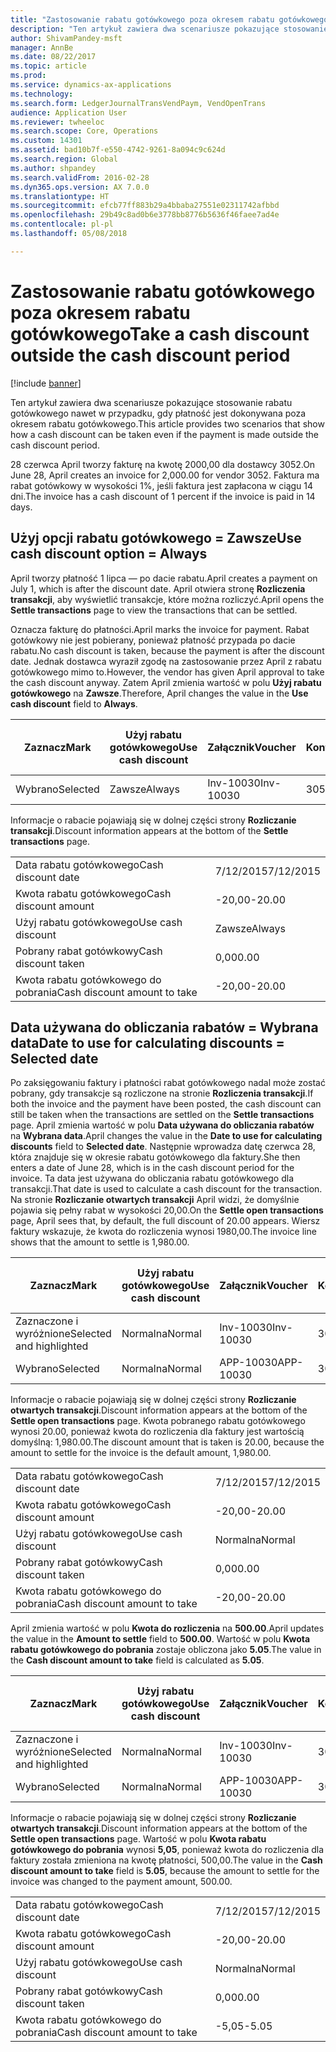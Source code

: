 ```yaml
---
title: "Zastosowanie rabatu gotówkowego poza okresem rabatu gotówkowego"
description: "Ten artykuł zawiera dwa scenariusze pokazujące stosowanie rabatu gotówkowego nawet w przypadku, gdy płatność jest dokonywana poza okresem rabatu gotówkowego."
author: ShivamPandey-msft
manager: AnnBe
ms.date: 08/22/2017
ms.topic: article
ms.prod: 
ms.service: dynamics-ax-applications
ms.technology: 
ms.search.form: LedgerJournalTransVendPaym, VendOpenTrans
audience: Application User
ms.reviewer: twheeloc
ms.search.scope: Core, Operations
ms.custom: 14301
ms.assetid: bad10b7f-e550-4742-9261-8a094c9c624d
ms.search.region: Global
ms.author: shpandey
ms.search.validFrom: 2016-02-28
ms.dyn365.ops.version: AX 7.0.0
ms.translationtype: HT
ms.sourcegitcommit: efcb77ff883b29a4bbaba27551e02311742afbbd
ms.openlocfilehash: 29b49c8ad0b6e3778bb8776b5636f46faee7ad4e
ms.contentlocale: pl-pl
ms.lasthandoff: 05/08/2018

---
```


# <a name="take-a-cash-discount-outside-the-cash-discount-period"></a><span data-ttu-id="5c414-103">Zastosowanie rabatu gotówkowego poza okresem rabatu gotówkowego</span><span class="sxs-lookup"><span data-stu-id="5c414-103">Take a cash discount outside the cash discount period</span></span>

[!include [banner](../includes/banner.md)]

<span data-ttu-id="5c414-104">Ten artykuł zawiera dwa scenariusze pokazujące stosowanie rabatu gotówkowego nawet w przypadku, gdy płatność jest dokonywana poza okresem rabatu gotówkowego.</span><span class="sxs-lookup"><span data-stu-id="5c414-104">This article provides two scenarios that show how a cash discount can be taken even if the payment is made outside the cash discount period.</span></span>

<span data-ttu-id="5c414-105">28 czerwca April tworzy fakturę na kwotę 2000,00 dla dostawcy 3052.</span><span class="sxs-lookup"><span data-stu-id="5c414-105">On June 28, April creates an invoice for 2,000.00 for vendor 3052.</span></span> <span data-ttu-id="5c414-106">Faktura ma rabat gotówkowy w wysokości 1%, jeśli faktura jest zapłacona w ciągu 14 dni.</span><span class="sxs-lookup"><span data-stu-id="5c414-106">The invoice has a cash discount of 1 percent if the invoice is paid in 14 days.</span></span>

## <a name="use-cash-discount-option--always"></a><span data-ttu-id="5c414-107">Użyj opcji rabatu gotówkowego = Zawsze</span><span class="sxs-lookup"><span data-stu-id="5c414-107">Use cash discount option = Always</span></span>
<span data-ttu-id="5c414-108">April tworzy płatność 1 lipca — po dacie rabatu.</span><span class="sxs-lookup"><span data-stu-id="5c414-108">April creates a payment on July 1, which is after the discount date.</span></span> <span data-ttu-id="5c414-109">April otwiera stronę **Rozliczenia transakcji**, aby wyświetlić transakcje, które można rozliczyć.</span><span class="sxs-lookup"><span data-stu-id="5c414-109">April opens the **Settle transactions** page to view the transactions that can be settled.</span></span> 

<span data-ttu-id="5c414-110">Oznacza fakturę do płatności.</span><span class="sxs-lookup"><span data-stu-id="5c414-110">April marks the invoice for payment.</span></span> <span data-ttu-id="5c414-111">Rabat gotówkowy nie jest pobierany, ponieważ płatność przypada po dacie rabatu.</span><span class="sxs-lookup"><span data-stu-id="5c414-111">No cash discount is taken, because the payment is after the discount date.</span></span> <span data-ttu-id="5c414-112">Jednak dostawca wyraził zgodę na zastosowanie przez April z rabatu gotówkowego mimo to.</span><span class="sxs-lookup"><span data-stu-id="5c414-112">However, the vendor has given April approval to take the cash discount anyway.</span></span> <span data-ttu-id="5c414-113">Zatem April zmienia wartość w polu **Użyj rabatu gotówkowego** na **Zawsze**.</span><span class="sxs-lookup"><span data-stu-id="5c414-113">Therefore, April changes the value in the **Use cash discount** field to **Always**.</span></span>

| <span data-ttu-id="5c414-114">Zaznacz</span><span class="sxs-lookup"><span data-stu-id="5c414-114">Mark</span></span>     | <span data-ttu-id="5c414-115">Użyj rabatu gotówkowego</span><span class="sxs-lookup"><span data-stu-id="5c414-115">Use cash discount</span></span> | <span data-ttu-id="5c414-116">Załącznik</span><span class="sxs-lookup"><span data-stu-id="5c414-116">Voucher</span></span>   | <span data-ttu-id="5c414-117">Konto</span><span class="sxs-lookup"><span data-stu-id="5c414-117">Account</span></span> | <span data-ttu-id="5c414-118">Data rabatu gotówkowego</span><span class="sxs-lookup"><span data-stu-id="5c414-118">Cash discount date</span></span> | <span data-ttu-id="5c414-119">Data wymagalności</span><span class="sxs-lookup"><span data-stu-id="5c414-119">Due date</span></span>  | <span data-ttu-id="5c414-120">Faktura</span><span class="sxs-lookup"><span data-stu-id="5c414-120">Invoice</span></span> | <span data-ttu-id="5c414-121">Kwota w walucie transakcji</span><span class="sxs-lookup"><span data-stu-id="5c414-121">Amount in transaction currency</span></span> | <span data-ttu-id="5c414-122">Waluta</span><span class="sxs-lookup"><span data-stu-id="5c414-122">Currency</span></span> | <span data-ttu-id="5c414-123">Kwota do rozliczenia</span><span class="sxs-lookup"><span data-stu-id="5c414-123">Amount to settle</span></span> |
|----------|-------------------|-----------|---------|--------------------|-----------|---------|--------------------------------|----------|------------------|
| <span data-ttu-id="5c414-124">Wybrano</span><span class="sxs-lookup"><span data-stu-id="5c414-124">Selected</span></span> | <span data-ttu-id="5c414-125">Zawsze</span><span class="sxs-lookup"><span data-stu-id="5c414-125">Always</span></span>            | <span data-ttu-id="5c414-126">Inv-10030</span><span class="sxs-lookup"><span data-stu-id="5c414-126">Inv-10030</span></span> | <span data-ttu-id="5c414-127">3052</span><span class="sxs-lookup"><span data-stu-id="5c414-127">3052</span></span>    | <span data-ttu-id="5c414-128">6/28/2015</span><span class="sxs-lookup"><span data-stu-id="5c414-128">6/28/2015</span></span>          | <span data-ttu-id="5c414-129">7/12/2015</span><span class="sxs-lookup"><span data-stu-id="5c414-129">7/12/2015</span></span> | <span data-ttu-id="5c414-130">10030</span><span class="sxs-lookup"><span data-stu-id="5c414-130">10030</span></span>   | <span data-ttu-id="5c414-131">-2000,00</span><span class="sxs-lookup"><span data-stu-id="5c414-131">-2,000.00</span></span>                      | <span data-ttu-id="5c414-132">USD</span><span class="sxs-lookup"><span data-stu-id="5c414-132">USD</span></span>      | <span data-ttu-id="5c414-133">-1980,00</span><span class="sxs-lookup"><span data-stu-id="5c414-133">-1,980.00</span></span>        |

<span data-ttu-id="5c414-134">Informacje o rabacie pojawiają się w dolnej części strony **Rozliczanie transakcji**.</span><span class="sxs-lookup"><span data-stu-id="5c414-134">Discount information appears at the bottom of the **Settle transactions** page.</span></span>

|                              |           |
|------------------------------|-----------|
| <span data-ttu-id="5c414-135">Data rabatu gotówkowego</span><span class="sxs-lookup"><span data-stu-id="5c414-135">Cash discount date</span></span>           | <span data-ttu-id="5c414-136">7/12/2015</span><span class="sxs-lookup"><span data-stu-id="5c414-136">7/12/2015</span></span> |
| <span data-ttu-id="5c414-137">Kwota rabatu gotówkowego</span><span class="sxs-lookup"><span data-stu-id="5c414-137">Cash discount amount</span></span>         | <span data-ttu-id="5c414-138">-20,00</span><span class="sxs-lookup"><span data-stu-id="5c414-138">-20.00</span></span>    |
| <span data-ttu-id="5c414-139">Użyj rabatu gotówkowego</span><span class="sxs-lookup"><span data-stu-id="5c414-139">Use cash discount</span></span>            | <span data-ttu-id="5c414-140">Zawsze</span><span class="sxs-lookup"><span data-stu-id="5c414-140">Always</span></span>    |
| <span data-ttu-id="5c414-141">Pobrany rabat gotówkowy</span><span class="sxs-lookup"><span data-stu-id="5c414-141">Cash discount taken</span></span>          | <span data-ttu-id="5c414-142">0,00</span><span class="sxs-lookup"><span data-stu-id="5c414-142">0.00</span></span>      |
| <span data-ttu-id="5c414-143">Kwota rabatu gotówkowego do pobrania</span><span class="sxs-lookup"><span data-stu-id="5c414-143">Cash discount amount to take</span></span> | <span data-ttu-id="5c414-144">-20,00</span><span class="sxs-lookup"><span data-stu-id="5c414-144">-20.00</span></span>    |

## <a name="date-to-use-for-calculating-discounts--selected-date"></a><span data-ttu-id="5c414-145">Data używana do obliczania rabatów = Wybrana data</span><span class="sxs-lookup"><span data-stu-id="5c414-145">Date to use for calculating discounts = Selected date</span></span>
<span data-ttu-id="5c414-146">Po zaksięgowaniu faktury i płatności rabat gotówkowego nadal może zostać pobrany, gdy transakcje są rozliczone na stronie **Rozliczenia transakcji**.</span><span class="sxs-lookup"><span data-stu-id="5c414-146">If both the invoice and the payment have been posted, the cash discount can still be taken when the transactions are settled on the **Settle transactions** page.</span></span> <span data-ttu-id="5c414-147">April zmienia wartość w polu **Data używana do obliczania rabatów** na **Wybrana data**.</span><span class="sxs-lookup"><span data-stu-id="5c414-147">April changes the value in the **Date to use for calculating discounts** field to **Selected date**.</span></span> <span data-ttu-id="5c414-148">Następnie wprowadza datę czerwca 28, która znajduje się w okresie rabatu gotówkowego dla faktury.</span><span class="sxs-lookup"><span data-stu-id="5c414-148">She then enters a date of June 28, which is in the cash discount period for the invoice.</span></span> <span data-ttu-id="5c414-149">Ta data jest używana do obliczania rabatu gotówkowego dla transakcji.</span><span class="sxs-lookup"><span data-stu-id="5c414-149">That date is used to calculate a cash discount for the transaction.</span></span> <span data-ttu-id="5c414-150">Na stronie **Rozliczanie otwartych transakcji** April widzi, że domyślnie pojawia się pełny rabat w wysokości 20,00.</span><span class="sxs-lookup"><span data-stu-id="5c414-150">On the **Settle open transactions** page, April sees that, by default, the full discount of 20.00 appears.</span></span> <span data-ttu-id="5c414-151">Wiersz faktury wskazuje, że kwota do rozliczenia wynosi 1980,00.</span><span class="sxs-lookup"><span data-stu-id="5c414-151">The invoice line shows that the amount to settle is 1,980.00.</span></span>

| <span data-ttu-id="5c414-152">Zaznacz</span><span class="sxs-lookup"><span data-stu-id="5c414-152">Mark</span></span>                     | <span data-ttu-id="5c414-153">Użyj rabatu gotówkowego</span><span class="sxs-lookup"><span data-stu-id="5c414-153">Use cash discount</span></span> | <span data-ttu-id="5c414-154">Załącznik</span><span class="sxs-lookup"><span data-stu-id="5c414-154">Voucher</span></span>   | <span data-ttu-id="5c414-155">Konto</span><span class="sxs-lookup"><span data-stu-id="5c414-155">Account</span></span> | <span data-ttu-id="5c414-156">Data rabatu gotówkowego</span><span class="sxs-lookup"><span data-stu-id="5c414-156">Cash discount date</span></span> | <span data-ttu-id="5c414-157">Data wymagalności</span><span class="sxs-lookup"><span data-stu-id="5c414-157">Due date</span></span>  | <span data-ttu-id="5c414-158">Faktura</span><span class="sxs-lookup"><span data-stu-id="5c414-158">Invoice</span></span> | <span data-ttu-id="5c414-159">Kwota w walucie transakcji</span><span class="sxs-lookup"><span data-stu-id="5c414-159">Amount in transaction currency</span></span> | <span data-ttu-id="5c414-160">Waluta</span><span class="sxs-lookup"><span data-stu-id="5c414-160">Currency</span></span> | <span data-ttu-id="5c414-161">Kwota do rozliczenia</span><span class="sxs-lookup"><span data-stu-id="5c414-161">Amount to settle</span></span> |
|--------------------------|-------------------|-----------|---------|--------------------|-----------|---------|--------------------------------|----------|------------------|
| <span data-ttu-id="5c414-162">Zaznaczone i wyróżnione</span><span class="sxs-lookup"><span data-stu-id="5c414-162">Selected and highlighted</span></span> | <span data-ttu-id="5c414-163">Normalna</span><span class="sxs-lookup"><span data-stu-id="5c414-163">Normal</span></span>            | <span data-ttu-id="5c414-164">Inv-10030</span><span class="sxs-lookup"><span data-stu-id="5c414-164">Inv-10030</span></span> | <span data-ttu-id="5c414-165">3052</span><span class="sxs-lookup"><span data-stu-id="5c414-165">3052</span></span>    | <span data-ttu-id="5c414-166">6/28/2015</span><span class="sxs-lookup"><span data-stu-id="5c414-166">6/28/2015</span></span>          | <span data-ttu-id="5c414-167">7/12/2015</span><span class="sxs-lookup"><span data-stu-id="5c414-167">7/12/2015</span></span> | <span data-ttu-id="5c414-168">10030</span><span class="sxs-lookup"><span data-stu-id="5c414-168">10030</span></span>   | <span data-ttu-id="5c414-169">-2000,00</span><span class="sxs-lookup"><span data-stu-id="5c414-169">-2,000.00</span></span>                      | <span data-ttu-id="5c414-170">USD</span><span class="sxs-lookup"><span data-stu-id="5c414-170">USD</span></span>      | <span data-ttu-id="5c414-171">-1980,00</span><span class="sxs-lookup"><span data-stu-id="5c414-171">-1,980.00</span></span>        |
| <span data-ttu-id="5c414-172">Wybrano</span><span class="sxs-lookup"><span data-stu-id="5c414-172">Selected</span></span>                 | <span data-ttu-id="5c414-173">Normalna</span><span class="sxs-lookup"><span data-stu-id="5c414-173">Normal</span></span>            | <span data-ttu-id="5c414-174">APP-10030</span><span class="sxs-lookup"><span data-stu-id="5c414-174">APP-10030</span></span> | <span data-ttu-id="5c414-175">3052</span><span class="sxs-lookup"><span data-stu-id="5c414-175">3052</span></span>    | <span data-ttu-id="5c414-176">7/15/2015</span><span class="sxs-lookup"><span data-stu-id="5c414-176">7/15/2015</span></span>          | <span data-ttu-id="5c414-177">7/15/2015</span><span class="sxs-lookup"><span data-stu-id="5c414-177">7/15/2015</span></span> |         | <span data-ttu-id="5c414-178">500,00</span><span class="sxs-lookup"><span data-stu-id="5c414-178">500.00</span></span>                         | <span data-ttu-id="5c414-179">USD</span><span class="sxs-lookup"><span data-stu-id="5c414-179">USD</span></span>      | <span data-ttu-id="5c414-180">500,00</span><span class="sxs-lookup"><span data-stu-id="5c414-180">500.00</span></span>           |

<span data-ttu-id="5c414-181">Informacje o rabacie pojawiają się w dolnej części strony **Rozliczanie otwartych transakcji**.</span><span class="sxs-lookup"><span data-stu-id="5c414-181">Discount information appears at the bottom of the **Settle open transactions** page.</span></span> <span data-ttu-id="5c414-182">Kwota pobranego rabatu gotówkowego wynosi 20.00, ponieważ kwota do rozliczenia dla faktury jest wartością domyślną: 1,980.00.</span><span class="sxs-lookup"><span data-stu-id="5c414-182">The discount amount that is taken is 20.00, because the amount to settle for the invoice is the default amount, 1,980.00.</span></span>

|                              |           |
|------------------------------|-----------|
| <span data-ttu-id="5c414-183">Data rabatu gotówkowego</span><span class="sxs-lookup"><span data-stu-id="5c414-183">Cash discount date</span></span>           | <span data-ttu-id="5c414-184">7/12/2015</span><span class="sxs-lookup"><span data-stu-id="5c414-184">7/12/2015</span></span> |
| <span data-ttu-id="5c414-185">Kwota rabatu gotówkowego</span><span class="sxs-lookup"><span data-stu-id="5c414-185">Cash discount amount</span></span>         | <span data-ttu-id="5c414-186">-20,00</span><span class="sxs-lookup"><span data-stu-id="5c414-186">-20.00</span></span>    |
| <span data-ttu-id="5c414-187">Użyj rabatu gotówkowego</span><span class="sxs-lookup"><span data-stu-id="5c414-187">Use cash discount</span></span>            | <span data-ttu-id="5c414-188">Normalna</span><span class="sxs-lookup"><span data-stu-id="5c414-188">Normal</span></span>    |
| <span data-ttu-id="5c414-189">Pobrany rabat gotówkowy</span><span class="sxs-lookup"><span data-stu-id="5c414-189">Cash discount taken</span></span>          | <span data-ttu-id="5c414-190">0,00</span><span class="sxs-lookup"><span data-stu-id="5c414-190">0.00</span></span>      |
| <span data-ttu-id="5c414-191">Kwota rabatu gotówkowego do pobrania</span><span class="sxs-lookup"><span data-stu-id="5c414-191">Cash discount amount to take</span></span> | <span data-ttu-id="5c414-192">-20,00</span><span class="sxs-lookup"><span data-stu-id="5c414-192">-20.00</span></span>    |

<span data-ttu-id="5c414-193">April zmienia wartość w polu **Kwota do rozliczenia** na **500.00**.</span><span class="sxs-lookup"><span data-stu-id="5c414-193">April updates the value in the **Amount to settle** field to **500.00**.</span></span> <span data-ttu-id="5c414-194">Wartość w polu **Kwota rabatu gotówkowego do pobrania** zostaje obliczona jako **5.05**.</span><span class="sxs-lookup"><span data-stu-id="5c414-194">The value in the **Cash discount amount to take** field is calculated as **5.05**.</span></span>

| <span data-ttu-id="5c414-195">Zaznacz</span><span class="sxs-lookup"><span data-stu-id="5c414-195">Mark</span></span>                     | <span data-ttu-id="5c414-196">Użyj rabatu gotówkowego</span><span class="sxs-lookup"><span data-stu-id="5c414-196">Use cash discount</span></span> | <span data-ttu-id="5c414-197">Załącznik</span><span class="sxs-lookup"><span data-stu-id="5c414-197">Voucher</span></span>   | <span data-ttu-id="5c414-198">Konto</span><span class="sxs-lookup"><span data-stu-id="5c414-198">Account</span></span> | <span data-ttu-id="5c414-199">Data</span><span class="sxs-lookup"><span data-stu-id="5c414-199">Date</span></span>      | <span data-ttu-id="5c414-200">Data wymagalności</span><span class="sxs-lookup"><span data-stu-id="5c414-200">Due date</span></span>  | <span data-ttu-id="5c414-201">Faktura</span><span class="sxs-lookup"><span data-stu-id="5c414-201">Invoice</span></span> | <span data-ttu-id="5c414-202">Kwota w walucie transakcji</span><span class="sxs-lookup"><span data-stu-id="5c414-202">Amount in transaction currency</span></span> | <span data-ttu-id="5c414-203">Waluta</span><span class="sxs-lookup"><span data-stu-id="5c414-203">Currency</span></span> | <span data-ttu-id="5c414-204">Kwota do rozliczenia</span><span class="sxs-lookup"><span data-stu-id="5c414-204">Amount to settle</span></span> |
|--------------------------|-------------------|-----------|---------|-----------|-----------|---------|--------------------------------|----------|------------------|
| <span data-ttu-id="5c414-205">Zaznaczone i wyróżnione</span><span class="sxs-lookup"><span data-stu-id="5c414-205">Selected and highlighted</span></span> | <span data-ttu-id="5c414-206">Normalna</span><span class="sxs-lookup"><span data-stu-id="5c414-206">Normal</span></span>            | <span data-ttu-id="5c414-207">Inv-10030</span><span class="sxs-lookup"><span data-stu-id="5c414-207">Inv-10030</span></span> | <span data-ttu-id="5c414-208">3052</span><span class="sxs-lookup"><span data-stu-id="5c414-208">3052</span></span>    | <span data-ttu-id="5c414-209">6/28/2015</span><span class="sxs-lookup"><span data-stu-id="5c414-209">6/28/2015</span></span> | <span data-ttu-id="5c414-210">7/12/2015</span><span class="sxs-lookup"><span data-stu-id="5c414-210">7/12/2015</span></span> | <span data-ttu-id="5c414-211">10030</span><span class="sxs-lookup"><span data-stu-id="5c414-211">10030</span></span>   | <span data-ttu-id="5c414-212">2000,00</span><span class="sxs-lookup"><span data-stu-id="5c414-212">2,000.00</span></span>                       | <span data-ttu-id="5c414-213">USD</span><span class="sxs-lookup"><span data-stu-id="5c414-213">USD</span></span>      | <span data-ttu-id="5c414-214">-500,00</span><span class="sxs-lookup"><span data-stu-id="5c414-214">-500.00</span></span>          |
| <span data-ttu-id="5c414-215">Wybrano</span><span class="sxs-lookup"><span data-stu-id="5c414-215">Selected</span></span>                 | <span data-ttu-id="5c414-216">Normalna</span><span class="sxs-lookup"><span data-stu-id="5c414-216">Normal</span></span>            | <span data-ttu-id="5c414-217">APP-10030</span><span class="sxs-lookup"><span data-stu-id="5c414-217">APP-10030</span></span> | <span data-ttu-id="5c414-218">3052</span><span class="sxs-lookup"><span data-stu-id="5c414-218">3052</span></span>    | <span data-ttu-id="5c414-219">7/15/2015</span><span class="sxs-lookup"><span data-stu-id="5c414-219">7/15/2015</span></span> | <span data-ttu-id="5c414-220">7/15/2015</span><span class="sxs-lookup"><span data-stu-id="5c414-220">7/15/2015</span></span> |         | <span data-ttu-id="5c414-221">500,00</span><span class="sxs-lookup"><span data-stu-id="5c414-221">500.00</span></span>                         | <span data-ttu-id="5c414-222">USD</span><span class="sxs-lookup"><span data-stu-id="5c414-222">USD</span></span>      | <span data-ttu-id="5c414-223">500,00</span><span class="sxs-lookup"><span data-stu-id="5c414-223">500.00</span></span>           |

<span data-ttu-id="5c414-224">Informacje o rabacie pojawiają się w dolnej części strony **Rozliczanie otwartych transakcji**.</span><span class="sxs-lookup"><span data-stu-id="5c414-224">Discount information appears at the bottom of the **Settle open transactions** page.</span></span> <span data-ttu-id="5c414-225">Wartość w polu **Kwota rabatu gotówkowego do pobrania** wynosi **5,05**, ponieważ kwota do rozliczenia dla faktury została zmieniona na kwotę płatności, 500,00.</span><span class="sxs-lookup"><span data-stu-id="5c414-225">The value in the **Cash discount amount to take** field is **5.05**, because the amount to settle for the invoice was changed to the payment amount, 500.00.</span></span>

|                              |           |
|------------------------------|-----------|
| <span data-ttu-id="5c414-226">Data rabatu gotówkowego</span><span class="sxs-lookup"><span data-stu-id="5c414-226">Cash discount date</span></span>           | <span data-ttu-id="5c414-227">7/12/2015</span><span class="sxs-lookup"><span data-stu-id="5c414-227">7/12/2015</span></span> |
| <span data-ttu-id="5c414-228">Kwota rabatu gotówkowego</span><span class="sxs-lookup"><span data-stu-id="5c414-228">Cash discount amount</span></span>         | <span data-ttu-id="5c414-229">-20,00</span><span class="sxs-lookup"><span data-stu-id="5c414-229">-20.00</span></span>    |
| <span data-ttu-id="5c414-230">Użyj rabatu gotówkowego</span><span class="sxs-lookup"><span data-stu-id="5c414-230">Use cash discount</span></span>            | <span data-ttu-id="5c414-231">Normalna</span><span class="sxs-lookup"><span data-stu-id="5c414-231">Normal</span></span>    |
| <span data-ttu-id="5c414-232">Pobrany rabat gotówkowy</span><span class="sxs-lookup"><span data-stu-id="5c414-232">Cash discount taken</span></span>          | <span data-ttu-id="5c414-233">0,00</span><span class="sxs-lookup"><span data-stu-id="5c414-233">0.00</span></span>      |
| <span data-ttu-id="5c414-234">Kwota rabatu gotówkowego do pobrania</span><span class="sxs-lookup"><span data-stu-id="5c414-234">Cash discount amount to take</span></span> | <span data-ttu-id="5c414-235">-5,05</span><span class="sxs-lookup"><span data-stu-id="5c414-235">-5.05</span></span>     |






